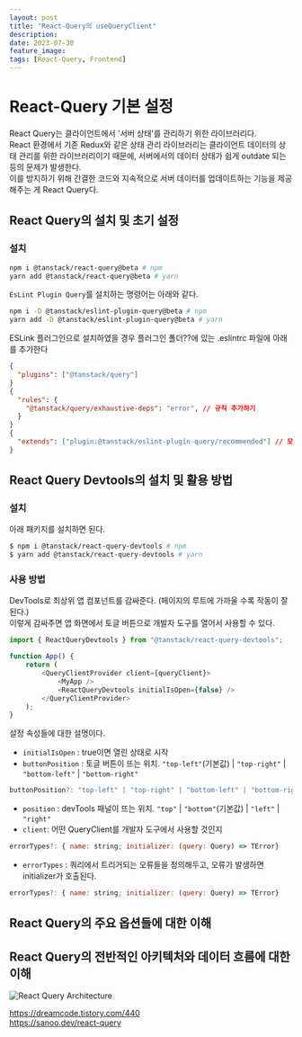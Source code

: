 ```yaml
---
layout: post
title: "React-Query의 useQueryClient"
description:
date: 2023-07-30
feature_image:
tags: [React-Query, Frontend]
---
```


# React-Query 기본 설정

React Query는 클라이언트에서 '서버 상태'를 관리하기 위한 라이브러리다.  
React 환경에서 기존 Redux와 같은 상태 관리 라이브러리는 클라이언트 데이터의 상태 관리를 위한 라이브러리이기 때문에, 서버에서의 데이터 상태가 쉽게 outdate 되는 등의 문제가 발생한다.  
이를 방지하기 위해 간결한 코드와 지속적으로 서버 데이터를 업데이트하는 기능을 제공해주는 게 React Query다.

## React Query의 설치 및 초기 설정

### 설치

```bash
npm i @tanstack/react-query@beta # npm
yarn add @tanstack/react-query@beta # yarn
```

`EsLint Plugin Query`를 설치하는 명령어는 아래와 같다.

```bash
npm i -D @tanstack/eslint-plugin-query@beta # npm
yarn add -D @tanstack/eslint-plugin-query@beta # yarn
```

ESLink 플러그인으로 설치하였을 경우 플러그인 폴더??에 있는 .eslintrc 파일에 아래를 추가한다

```json
{
  "plugins": ["@tanstack/query"]
}
{
  "rules": {
    "@tanstack/query/exhaustive-deps": "error", // 규칙 추가하기
  }
}
{
  "extends": ["plugin:@tanstack/eslint-plugin-query/recommended"] // 모든 권장 규칙 활성화하기
}
```

## React Query Devtools의 설치 및 활용 방법

### 설치

아래 패키지를 설치하면 된다.

```bash
$ npm i @tanstack/react-query-devtools # npm
$ yarn add @tanstack/react-query-devtools # yarn
```

### 사용 방법

DevTools로 최상위 앱 컴포넌트를 감싸준다. (페이지의 루트에 가까울 수록 작동이 잘 된다.)  
이렇게 감싸주면 앱 화면에서 토글 버튼으로 개발자 도구를 열어서 사용할 수 있다.

```javascript
import { ReactQueryDevtools } from "@tanstack/react-query-devtools";

function App() {
    return (
        <QueryClientProvider client={queryClient}>
            <MyApp />
            <ReactQueryDevtools initialIsOpen={false} />
        </QueryClientProvider>
    );
}
```

설정 속성들에 대한 설명이다.

-   `initialIsOpen` : true이면 열린 상태로 시작
-   `buttonPosition` : 토글 버튼이 뜨는 위치. `"top-left"`(기본값) | `"top-right"` | `"bottom-left"` | `"bottom-right"`

```javascript
buttonPosition?: "top-left" | "top-right" | "bottom-left" | "bottom-right"awww
```

-   `position` : devTools 패널이 뜨는 위치. `"top"` | `"bottom"`(기본값) | `"left"` | `"right"`
-   `client`: 어떤 QueryClient를 개발자 도구에서 사용할 것인지

```javascript
errorTypes?: { name: string; initializer: (query: Query) => TError}
```

-   `errorTypes` : 쿼리에서 트리거되는 오류들을 정의해두고, 오류가 발생하면 initializer가 호출된다.

```javascript
errorTypes?: { name: string; initializer: (query: Query) => TError}
```

## React Query의 주요 옵션들에 대한 이해

## React Query의 전반적인 아키텍처와 데이터 흐름에 대한 이해

![React Query Architecture]('https://github.com/makepin2r/makepin2r.github.io/blob/main/images/23-07-30-react-query-architecture.PNG?raw=true')

https://dreamcode.tistory.com/440  
https://sanoo.dev/react-query
